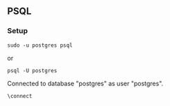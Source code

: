 ## PSQL

### Setup

`sudo -u postgres psql`

or

`psql -U postgres`

Connected to database "postgres" as user "postgres".

`\connect`
